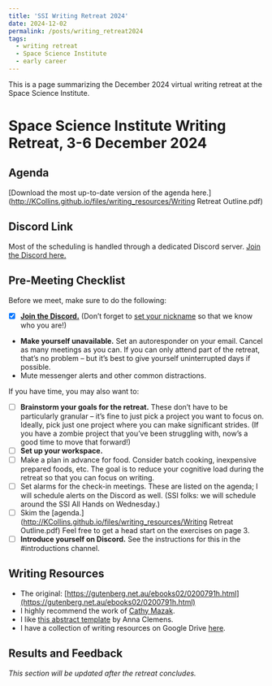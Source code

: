 ```yaml
---
title: 'SSI Writing Retreat 2024'
date: 2024-12-02
permalink: /posts/writing_retreat2024
tags:
  - writing retreat
  - Space Science Institute
  - early career
---
```

This is a page summarizing the December 2024 virtual writing retreat at the Space Science Institute. 

# Space Science Institute Writing Retreat, 3-6 December 2024

## Agenda
[Download the most up-to-date version of the agenda here.](http://KCollins.github.io/files/writing_resources/Writing Retreat Outline.pdf)

## Discord Link
Most of the scheduling is handled through a dedicated Discord server. [Join the Discord here.](https://discord.gg/ZY6MERJnn6)

## Pre-Meeting Checklist
Before we meet, make sure to do the following:
 - [X] [**Join the Discord.**](https://discord.gg/ZY6MERJnn6) (Don’t forget to [set your nickname](https://appuals.com/change-nickname-discord/) so that we know who you are!)
 -  **Make yourself unavailable.** Set an autoresponder on your email. Cancel as many meetings as you can. If you can only attend part of the retreat, that’s no problem – but it’s best to give yourself uninterrupted days if possible.
 - Mute messenger alerts and other common distractions.

If you have time, you may also want to:
 - [ ] **Brainstorm your goals for the retreat.** These don’t have to be particularly granular – it’s fine to just pick a project you want to focus on. Ideally, pick just one project where you can make significant strides. (If you have a zombie project that you’ve been struggling with, now’s a good time to move that forward!)
 - [ ] **Set up your workspace.**
 - [ ] Make a plan in advance for food. Consider batch cooking, inexpensive prepared foods, etc. The goal is to reduce your cognitive load during the retreat so that you can focus on writing.
 - [ ] Set alarms for the check-in meetings. These are listed on the agenda; I will schedule alerts on the Discord as well. (SSI folks: we will schedule around the SSI All Hands on Wednesday.)
 - [ ] Skim the [agenda.](http://KCollins.github.io/files/writing_resources/Writing Retreat Outline.pdf) Feel free to get a head start on the exercises on page 3.
 - [ ] **Introduce yourself on Discord.** See the instructions for this in the #introductions channel. 

## Writing Resources
 - The original: [https://gutenberg.net.au/ebooks02/0200791h.html](https://gutenberg.net.au/ebooks02/0200791h.html)
 - I highly recommend the work of [Cathy Mazak](https://scholarsvoice.org/podcast/). 
 - I like [this abstract template](https://KCollins.github.io/files/writing_resources/Abstract_Template_Anna_Clemens.docx) by Anna Clemens.
 - I have a collection of writing resources on Google Drive [here](https://drive.google.com/drive/folders/1kouuywnqe3hzdbOaoWLi_DB5V0RjYxma?usp=drive_link).

## Results and Feedback
_This section will be updated after the retreat concludes._
